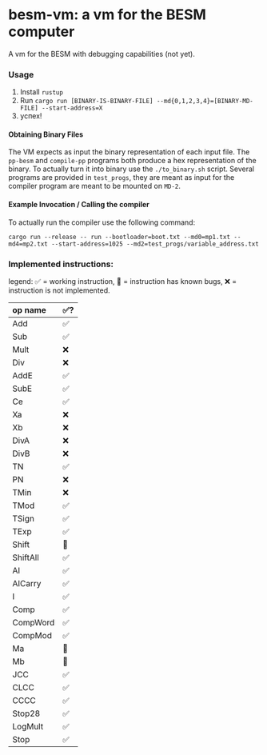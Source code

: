 # besm-vm: a vm for the BESM computer

A vm for the BESM with debugging capabilities (not yet).

### Usage

1. Install `rustup`
2. Run `cargo run [BINARY-IS-BINARY-FILE] --md{0,1,2,3,4}=[BINARY-MD-FILE] --start-address=X`
3. успех!

#### Obtaining Binary Files

The VM expects as input the binary representation of each input file. The `pp-besm` and `compile-pp` programs both produce a hex representation of the binary. To actually turn it into binary use the `./to_binary.sh` script. Several programs are provided in `test_progs`, they are meant as input for the compiler program are meant to be mounted on `MD-2`.

#### Example Invocation / Calling the compiler

To actually run the compiler use the following command:

```
cargo run --release -- run --bootloader=boot.txt --md0=mp1.txt --md4=mp2.txt --start-address=1025 --md2=test_progs/variable_address.txt
```

### Implemented instructions:

legend: ✅ = working instruction, 🐛 = instruction has known bugs, ❌ = instruction is not implemented.

| op name  | ✅? |
|:---------|:----|
| Add      | ✅ |
| Sub      | ✅ |
| Mult     | ❌ |
| Div      | ❌ |
| AddE     | ✅ |
| SubE     | ✅ |
| Ce       | ✅ |
| Xa       | ❌ |
| Xb       | ❌ |
| DivA     | ❌ |
| DivB     | ❌ |
| TN       | ✅ |
| PN       | ❌ |
| TMin     | ❌ |
| TMod     | ✅ |
| TSign    | ✅ |
| TExp     | ✅ |
| Shift    | 🐛 |
| ShiftAll | ✅ |
| AI       | ✅ |
| AICarry  | ✅ |
| I        | ✅ |
| Comp     | ✅ |
| CompWord | ✅ |
| CompMod  | ✅ |
| Ma       | 🐛 |
| Mb       | 🐛 |
| JCC      | ✅ |
| CLCC     | ✅ |
| CCCC     | ✅ |
| Stop28   | ✅ |
| LogMult  | ✅ |
| Stop     | ✅ |
